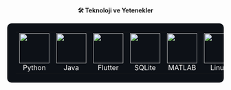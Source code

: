 <!-- PROFİL BÖLÜMÜ BAŞLANGICI -->
<p align="center">
  <b>🛠️ Teknoloji ve Yetenekler</b>
</p>

<table align="center" cellspacing="20" cellpadding="0" border="0" style="background:#0d1117; padding:20px; border-radius:10px;">
  <tr>
    <td align="center">
      <img src="https://cdn.jsdelivr.net/gh/devicons/devicon@latest/icons/python/python-original.svg" width="70"><br>
      <span style="color:#fff;">Python</span>
    </td>
    <td align="center">
      <img src="https://cdn.jsdelivr.net/gh/devicons/devicon@latest/icons/java/java-original.svg" width="70"><br>
      <span style="color:#fff;">Java</span>
    </td>
    <td align="center">
      <img src="https://cdn.jsdelivr.net/gh/devicons/devicon@latest/icons/flutter/flutter-original.svg" width="70"><br>
      <span style="color:#fff;">Flutter</span>
    </td>
    <td align="center">
      <img src="https://cdn.jsdelivr.net/gh/devicons/devicon@latest/icons/sqlite/sqlite-original.svg" width="70"><br>
      <span style="color:#fff;">SQLite</span>
    </td>
    <td align="center">
      <img src="https://cdn.jsdelivr.net/gh/devicons/devicon@latest/icons/matlab/matlab-original.svg" width="70"><br>
      <span style="color:#fff;">MATLAB</span>
    </td>
    <td align="center">
      <img src="https://cdn.jsdelivr.net/gh/devicons/devicon@latest/icons/linux/linux-original.svg" width="70"><br>
      <span style="color:#fff;">Linux</span>
    </td>
    <td align="center">
      <img src="https://skillicons.dev/icons?i=dotnet" width="70"><br>
      <span style="color:#fff;">.NET</span>
    </td>
    <td align="center">
      <img src="https://cdn.jsdelivr.net/gh/devicons/devicon@latest/icons/microsoftsqlserver/microsoftsqlserver-original.svg" width="70"><br>
      <span style="color:#fff;">MSSQL</span>
    </td>
    <td align="center">
      <img src="https://cdn.jsdelivr.net/gh/devicons/devicon@latest/icons/cplusplus/cplusplus-original.svg" width="70"><br>
      <span style="color:#fff;">C++</span>
    </td>
  </tr>
</table>
<!-- PROFİL BÖLÜMÜ SONU -->
